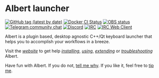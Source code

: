 # Albert launcher

[![GitHub tag (latest by date)](https://img.shields.io/github/v/tag/albertlauncher/albert)](https://github.com/albertlauncher/albert/tags)
[![Docker CI Status](https://github.com/albertlauncher/albert/actions/workflows/ci.yml/badge.svg?event=push)](https://github.com/albertlauncher/albert/actions/workflows/ci.yml) 
[![OBS status](https://build.opensuse.org/projects/home:manuelschneid3r/packages/albert-master/badge.svg?type=percent)](https://build.opensuse.org/package/show/home:manuelschneid3r/albert)
[![Telegram community chat](https://img.shields.io/badge/chat-telegram-0088cc.svg?style=flat)](https://telegram.me/albert_launcher_community)
[![Discord](https://img.shields.io/badge/chat-discord-7289da.svg?style=flat)](https://discord.gg/t8G2EkvRZh)
[![IRC](https://img.shields.io/badge/chat-IRC-brightgreen.svg)](irc://irc.libera.chat/albertlauncher)
[![IRC Web Client](https://img.shields.io/badge/chat-IRC_Web_Client-brightgreen.svg)](https://web.libera.chat/#albertlauncher)

Albert is a plugin based, desktop agnostic C++/Qt keyboard launcher that helps you to accomplish your workflows in a breeze.

Visit the [*website*](https://albertlauncher.github.io/) to get help [*installing*](https://albertlauncher.github.io/setup/), [*using*](https://albertlauncher.github.io/usage/), [*extending*](https://albertlauncher.github.io/extension/) or [*troubleshooting*](https://albertlauncher.github.io/help/) Albert.

Have fun with Albert. If you do not, [tell me why](https://telegram.me/albert_launcher_community). If you like it, feel free to [tip me](https://albertlauncher.github.io/donation/).
